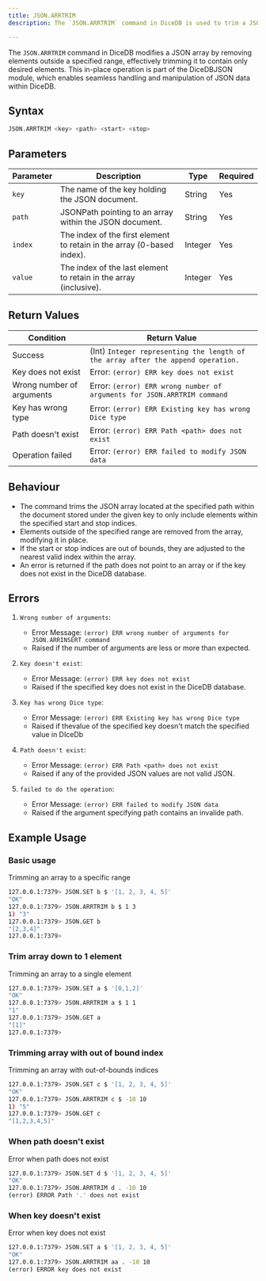 ```yaml
---
title: JSON.ARRTRIM
description: The `JSON.ARRTRIM` command in DiceDB is used to trim a JSON array to only include elements within a specified range. It removes elements outside of this range, modifying the array in place. This command is part of the DiceDBJSON module, which provides native JSON capabilities in DiceDB.

---
```


The `JSON.ARRTRIM` command in DiceDB modifies a JSON array by removing elements outside a specified range, effectively trimming it to contain only desired elements. This in-place operation is part of the DiceDBJSON module, which enables seamless handling and manipulation of JSON data within DiceDB.

## Syntax

```bash
JSON.ARRTRIM <key> <path> <start> <stop>
```

## Parameters
| Parameter | Description                                                                                      | Type    | Required |
|-----------|--------------------------------------------------------------------------------------------------|---------|----------|
| `key`     | The name of the key holding the JSON document.                                                   | String  | Yes      |
| `path`    | JSONPath pointing to an array within the JSON document.                                          | String  | Yes      |
| `index`   | The index of the first element to retain in the array (0-based index).                           | Integer | Yes      |
| `value`   | The index of the last element to retain in the array (inclusive).                                | Integer | Yes      |


## Return Values

| Condition                     | Return Value                                                                    |
|-------------------------------|---------------------------------------------------------------------------------|
| Success                       | (Int) `Integer representing the length of the array after the append operation.`|
| Key does not exist            | Error: `(error) ERR key does not exist`                                         |
| Wrong number of arguments     | Error: `(error) ERR wrong number of arguments for JSON.ARRTRIM command`         |
| Key has wrong type            | Error: `(error) ERR Existing key has wrong Dice type`                           |
| Path doesn't exist            | Error: `(error) ERR Path <path> does not exist`                                 |
| Operation failed              | Error: `(error) ERR failed to modify JSON data`                                 |

## Behaviour

- The command trims the JSON array located at the specified path within the document stored under the given key to only include elements within the specified start and stop indices.
- Elements outside of the specified range are removed from the array, modifying it in place.
- If the start or stop indices are out of bounds, they are adjusted to the nearest valid index within the array.
- An error is returned if the path does not point to an array or if the key does not exist in the DiceDB database.

## Errors

1. `Wrong number of arguments`:

   - Error Message: `(error) ERR wrong number of arguments for JSON.ARRINSERT command`
   - Raised if the number of arguments are less or more than expected.

2. `Key doesn't exist`:

   - Error Message: `(error) ERR key does not exist`
   - Raised if the specified key does not exist in the DiceDB database.

3. `Key has wrong Dice type`:

   - Error Message: `(error) ERR Existing key has wrong Dice type`
   - Raised if thevalue of the specified key doesn't match the specified value in DIceDb

4. `Path doesn't exist`:

   - Error Message: `(error) ERR Path <path> does not exist`
   - Raised if any of the provided JSON values are not valid JSON.

5. `failed to do the operation`:

   - Error Message: `(error) ERR failed to modify JSON data`
   - Raised if the argument specifying path contains an invalide path.

## Example Usage

### Basic usage

Trimming an array to a specific range

```bash
127.0.0.1:7379> JSON.SET b $ '[1, 2, 3, 4, 5]'
"OK"
127.0.0.1:7379> JSON.ARRTRIM b $ 1 3
1) "3"
127.0.0.1:7379> JSON.GET b
"[2,3,4]"
127.0.0.1:7379>
```

### Trim array down to 1 element

Trimming an array to a single element

```bash
127.0.0.1:7379> JSON.SET a $ '[0,1,2]'
"OK"
127.0.0.1:7379> JSON.ARRTRIM a $ 1 1
"1"
127.0.0.1:7379> JSON.GET a
"[1]"
127.0.0.1:7379>
```

### Trimming array with out of bound index

Trimming an array with out-of-bounds indices

```bash
127.0.0.1:7379> JSON.SET c $ '[1, 2, 3, 4, 5]'
"OK"
127.0.0.1:7379> JSON.ARRTRIM c $ -10 10
1) "5"
127.0.0.1:7379> JSON.GET c
"[1,2,3,4,5]"
```

### When path doesn't exist

Error when path does not exist

```bash
127.0.0.1:7379> JSON.SET d $ '[1, 2, 3, 4, 5]'
"OK"
127.0.0.1:7379> JSON.ARRTRIM d . -10 10
(error) ERROR Path '.' does not exist
```

### When key doesn't exist

Error when key does not exist

```bash
127.0.0.1:7379> JSON.SET a $ '[1, 2, 3, 4, 5]'
"OK"
127.0.0.1:7379> JSON.ARRTRIM aa . -10 10
(error) ERROR key does not exist

```
